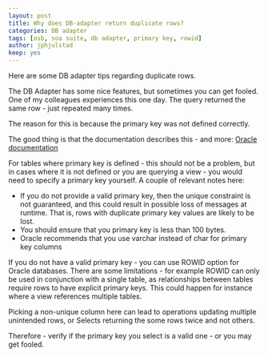 ```yaml
---
layout: post
title: Why does DB-adapter return duplicate rows?
categories: DB adapter 
tags: [osb, soa suite, db adapter, primary key, rowid]
author: jphjulstad
keep: yes
---
```

<link rel="stylesheet" href="//maxcdn.bootstrapcdn.com/font-awesome/4.3.0/css/font-awesome.min.css">
Here are some DB adapter tips regarding duplicate rows.

The DB Adapter has some nice features, but sometimes you can get fooled. One of my colleagues experiences this one day. The query returned the same row - just repeated many times.

The reason for this is because the primary key was not defined correctly.

The good thing is that the documentation describes this - and more: [Oracle documentation](http://docs.oracle.com/middleware/1213/adapters/develop-soa-adapters/adptr_db.htm#TKADP1294)

For tables where primary key is defined - this should not be a problem, but in cases where it is not defined or you are querying a view - you would need to specify a primary key yourself. A couple of relevant notes here:

* If you do not provide a valid primary key, then the unique constraint is not guaranteed, and this could result in possible loss of messages at runtime. That is, rows with duplicate primary key values are likely to be lost. 
* You should ensure that you primary key is less than 100 bytes.
* Oracle recommends that you use varchar instead of char for primary key columns

If you do not have a valid primary key - you can use ROWID option for Oracle databases. There are some limitations - for example ROWID can only be used in conjunction with a single table, as relationships between tables require rows to have explicit primary keys. This could happen for instance where a view references multiple tables.

Picking a non-unique column here can lead to operations updating multiple unintended rows, or Selects returning the some rows twice and not others.

Therefore - verify if the primary key you select is a valid one - or you may get fooled.

 
